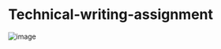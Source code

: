 # Technical-writing-assignment
![image](https://github.com/user-attachments/assets/b48a039b-b480-4ff8-bc23-c5bc58925d80)
